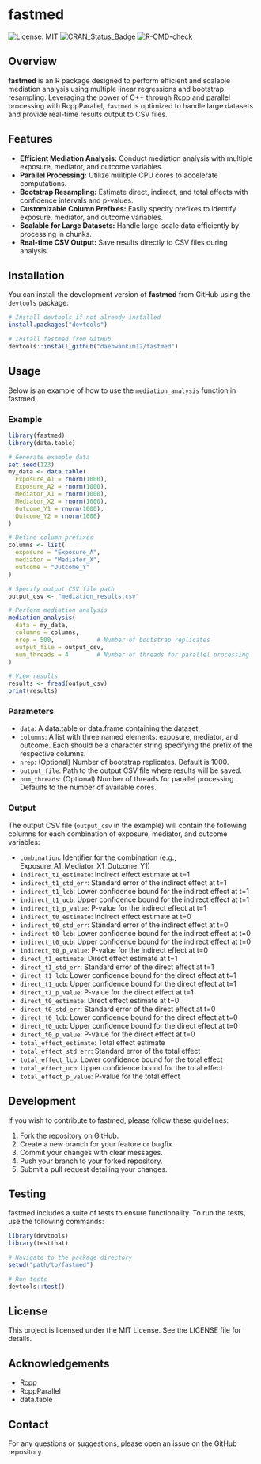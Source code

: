 # fastmed

![License: MIT](https://img.shields.io/badge/License-MIT-blue.svg) ![CRAN_Status_Badge](https://www.r-pkg.org/badges/version/fastmed) [![R-CMD-check](https://github.com/daehwankim12/fastmed/actions/workflows/R-CMD-check.yaml/badge.svg)](https://github.com/daehwankim12/fastmed/actions/workflows/R-CMD-check.yaml) 

## Overview

**fastmed** is an R package designed to perform efficient and scalable mediation analysis using multiple linear regressions and bootstrap resampling. Leveraging the power of C++ through Rcpp and parallel processing with RcppParallel, `fastmed` is optimized to handle large datasets and provide real-time results output to CSV files.

## Features

-   **Efficient Mediation Analysis:** Conduct mediation analysis with multiple exposure, mediator, and outcome variables.
-   **Parallel Processing:** Utilize multiple CPU cores to accelerate computations.
-   **Bootstrap Resampling:** Estimate direct, indirect, and total effects with confidence intervals and p-values.
-   **Customizable Column Prefixes:** Easily specify prefixes to identify exposure, mediator, and outcome variables.
-   **Scalable for Large Datasets:** Handle large-scale data efficiently by processing in chunks.
-   **Real-time CSV Output:** Save results directly to CSV files during analysis.

## Installation

You can install the development version of **fastmed** from GitHub using the `devtools` package:

``` r
# Install devtools if not already installed
install.packages("devtools")

# Install fastmed from GitHub
devtools::install_github("daehwankim12/fastmed")
```

## Usage

Below is an example of how to use the `mediation_analysis` function in fastmed.

### Example

``` r
library(fastmed)
library(data.table)

# Generate example data
set.seed(123)
my_data <- data.table(
  Exposure_A1 = rnorm(1000),
  Exposure_A2 = rnorm(1000),
  Mediator_X1 = rnorm(1000),
  Mediator_X2 = rnorm(1000),
  Outcome_Y1 = rnorm(1000),
  Outcome_Y2 = rnorm(1000)
)

# Define column prefixes
columns <- list(
  exposure = "Exposure_A",
  mediator = "Mediator_X",
  outcome = "Outcome_Y"
)

# Specify output CSV file path
output_csv <- "mediation_results.csv"

# Perform mediation analysis
mediation_analysis(
  data = my_data,
  columns = columns,
  nrep = 500,            # Number of bootstrap replicates
  output_file = output_csv,
  num_threads = 4        # Number of threads for parallel processing
)

# View results
results <- fread(output_csv)
print(results)
```

### Parameters

-   `data`: A data.table or data.frame containing the dataset.
-   `columns`: A list with three named elements: exposure, mediator, and outcome. Each should be a character string specifying the prefix of the respective columns.
-   `nrep`: (Optional) Number of bootstrap replicates. Default is 1000.
-   `output_file`: Path to the output CSV file where results will be saved.
-   `num_threads`: (Optional) Number of threads for parallel processing. Defaults to the number of available cores.

### Output

The output CSV file (`output_csv` in the example) will contain the following columns for each combination of exposure, mediator, and outcome variables:

-   `combination`: Identifier for the combination (e.g., Exposure_A1_Mediator_X1_Outcome_Y1)
-   `indirect_t1_estimate`: Indirect effect estimate at t=1
-   `indirect_t1_std_err`: Standard error of the indirect effect at t=1
-   `indirect_t1_lcb`: Lower confidence bound for the indirect effect at t=1
-   `indirect_t1_ucb`: Upper confidence bound for the indirect effect at t=1
-   `indirect_t1_p_value`: P-value for the indirect effect at t=1
-   `indirect_t0_estimate`: Indirect effect estimate at t=0
-   `indirect_t0_std_err`: Standard error of the indirect effect at t=0
-   `indirect_t0_lcb`: Lower confidence bound for the indirect effect at t=0
-   `indirect_t0_ucb`: Upper confidence bound for the indirect effect at t=0
-   `indirect_t0_p_value`: P-value for the indirect effect at t=0
-   `direct_t1_estimate`: Direct effect estimate at t=1
-   `direct_t1_std_err`: Standard error of the direct effect at t=1
-   `direct_t1_lcb`: Lower confidence bound for the direct effect at t=1
-   `direct_t1_ucb`: Upper confidence bound for the direct effect at t=1
-   `direct_t1_p_value`: P-value for the direct effect at t=1
-   `direct_t0_estimate`: Direct effect estimate at t=0
-   `direct_t0_std_err`: Standard error of the direct effect at t=0
-   `direct_t0_lcb`: Lower confidence bound for the direct effect at t=0
-   `direct_t0_ucb`: Upper confidence bound for the direct effect at t=0
-   `direct_t0_p_value`: P-value for the direct effect at t=0
-   `total_effect_estimate`: Total effect estimate
-   `total_effect_std_err`: Standard error of the total effect
-   `total_effect_lcb`: Lower confidence bound for the total effect
-   `total_effect_ucb`: Upper confidence bound for the total effect
-   `total_effect_p_value`: P-value for the total effect

## Development

If you wish to contribute to fastmed, please follow these guidelines:

1.  Fork the repository on GitHub.
2.  Create a new branch for your feature or bugfix.
3.  Commit your changes with clear messages.
4.  Push your branch to your forked repository.
5.  Submit a pull request detailing your changes.

## Testing

fastmed includes a suite of tests to ensure functionality. To run the tests, use the following commands:

``` r
library(devtools)
library(testthat)

# Navigate to the package directory
setwd("path/to/fastmed")

# Run tests
devtools::test()
```

## License

This project is licensed under the MIT License. See the LICENSE file for details.

## Acknowledgements

-   Rcpp
-   RcppParallel
-   data.table

## Contact

For any questions or suggestions, please open an issue on the GitHub repository.
